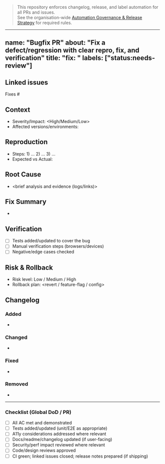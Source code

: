 > This repository enforces changelog, release, and label automation for all PRs and issues.  
> See the organisation-wide [Automation Governance & Release Strategy](https://github.com/lightspeedwp/.github/blob/main/AUTOMATION_GOVERNANCE.md) for required rules.

---
name: "Bugfix PR"
about: "Fix a defect/regression with clear repro, fix, and verification"
title: "fix: <short summary>"
labels: ["status:needs-review"]
---

## Linked issues

<!--
List any related issues by number (e.g. fixes #123, closes #456, relates to #789).
-->

Fixes #

## Context
- Severity/Impact: <High/Medium/Low>
- Affected versions/environments: <list>

## Reproduction
- Steps: 1) … 2) … 3) …
- Expected vs Actual: <summary>

## Root Cause
- <brief analysis and evidence (logs/links)>

## Fix Summary
- <what changed and why>

## Verification
- [ ] Tests added/updated to cover the bug
- [ ] Manual verification steps (browsers/devices)
- [ ] Negative/edge cases checked

## Risk & Rollback
- Risk level: Low / Medium / High
- Rollback plan: <revert / feature-flag / config>

## Changelog

<!--
Required for release automation.
Format: Keep a Changelog.
Categories: Added, Changed, Fixed, Removed.
User-facing notes only. Internal-only PRs (rare) may use the skip-changelog label.
Example:
### Fixed
- Correct VAT rounding on order totals in EU regions. (Fixes #456, @alice)
-->

### Added
- 

### Changed
- 

### Fixed
- 

### Removed
- 

<!--
If no user-facing changelog entry is needed, apply the skip-changelog label to this PR.
-->

---
### Checklist (Global DoD / PR)
- [ ] All AC met and demonstrated
- [ ] Tests added/updated (unit/E2E as appropriate)
- [ ] A11y considerations addressed where relevant
- [ ] Docs/readme/changelog updated (if user-facing)
- [ ] Security/perf impact reviewed where relevant
- [ ] Code/design reviews approved
- [ ] CI green; linked issues closed; release notes prepared (if shipping)